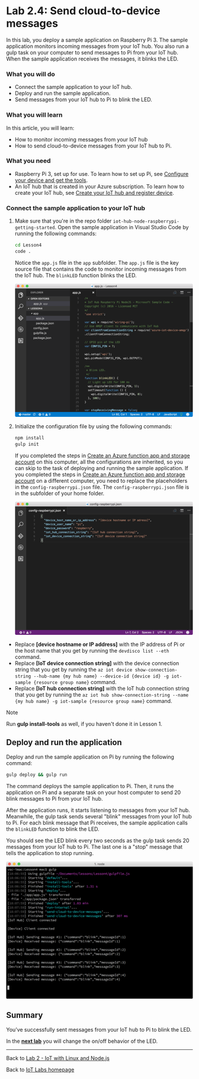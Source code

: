# Lab 2.4: Send cloud-to-device messages

In this lab, you deploy a sample application on Raspberry Pi 3. The sample application monitors incoming messages from your IoT hub. You also run a gulp task on your computer to send messages to Pi from your IoT hub. When the sample application receives the messages, it blinks the LED.

### What you will do
* Connect the sample application to your IoT hub.
* Deploy and run the sample application.
* Send messages from your IoT hub to Pi to blink the LED.

### What you will learn
In this article, you will learn:
* How to monitor incoming messages from your IoT hub
* How to send cloud-to-device messages from your IoT hub to Pi.

### What you need
* Raspberry Pi 3, set up for use. To learn how to set up Pi, see [Configure your device and get the tools](/content/lab-2-configure-your-device-and-get-the-tools.md).
* An IoT hub that is created in your Azure subscription. To learn how to create your IoT hub, see [Create your IoT hub and register device](/content/lab-2-2-create-your-iot-hub-and-register-device.md).

### Connect the sample application to your IoT hub
1. Make sure that you're in the repo folder `iot-hub-node-raspberrypi-getting-started`. Open the sample application in Visual Studio Code by running the following commands:
   
   ```bash
   cd Lesson4
   code .
   ```
   
   Notice the `app.js` file in the `app` subfolder. The `app.js` file is the key source file that contains the code to monitor incoming messages from the IoT hub. The `blinkLED` function blinks the LED.
   
   ![Repo structure in the sample application](/images/lab2_new_repo_structure.png)
2. Initialize the configuration file by using the following commands:
   
   ```bash
   npm install
   gulp init
   ```
   
   If you completed the steps in [Create an Azure function app and storage account](/content/lab-2-3-send-device-to-cloud-messages.md#create-an-azure-function-app-and-azure-storage-account) 
 on this computer, all the configurations are inherited, so you can skip to the task of deploying and running the sample application. If you completed the steps in [Create an Azure function app and storage account](/content/lab-2-3-send-device-to-cloud-messages.md#create-an-azure-function-app-and-azure-storage-account) 
 on a different computer, you need to replace the placeholders in the `config-raspberrypi.json` file. The `config-raspberrypi.json` file is in the subfolder of your home folder.
   
   ![Contents of the config-raspberrypi.json file](/images/lab2_config_raspberrypi.png)

* Replace **[device hostname or IP address]** with the IP address of Pi or the host name that you get by running the `devdisco list --eth` command.
* Replace **[IoT device connection string]** with the device connection string that you get by running the `az iot device show-connection-string --hub-name {my hub name} --device-id {device id} -g iot-sample {resource group name}` command.
* Replace **[IoT hub connection string]** with the IoT hub connection string that you get by running the `az iot hub show-connection-string --name {my hub name} -g iot-sample {resource group name}` command.

> [!NOTE]
> Run **gulp install-tools** as well, if you haven't done it in Lesson 1.

## Deploy and run the application
Deploy and run the sample application on Pi by running the following command:

```bash
gulp deploy && gulp run
```

The command deploys the sample application to Pi. Then, it runs the application on Pi and a separate task on your host computer to send 20 blink messages to Pi from your IoT hub.

After the application runs, it starts listening to messages from your IoT hub. Meanwhile, the gulp task sends several "blink" messages from your IoT hub to Pi. For each blink message that Pi receives, the sample application calls the `blinkLED` function to blink the LED.

You should see the LED blink every two seconds as the gulp task sends 20 messages from your IoT hub to Pi. The last one is a "stop" message that tells the application to stop running.

![application with gulp command and blink messages](/images/lab2_gulp_blink.png)

## Summary
You’ve successfully sent messages from your IoT hub to Pi to blink the LED. 

In the **[next lab][nextlab]** you will change the on/off behavior of the LED.

---

Back to [Lab 2 - IoT with Linux and Node.js](/content/lab-2-linux-node-iot.md)

Back to [IoT Labs homepage](/readme.md)

[nextlab]: /content/lab-2-5-change-the-on-and-off-behavior-of-the-led.md